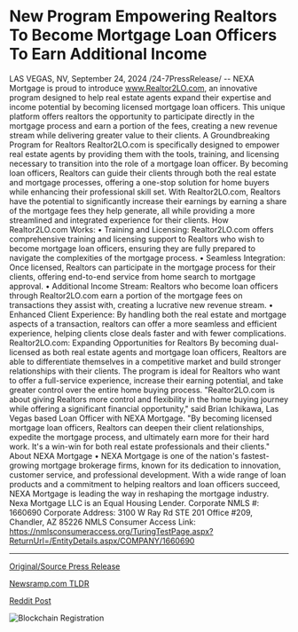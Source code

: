 # New Program Empowering Realtors To Become Mortgage Loan Officers To Earn Additional Income

LAS VEGAS, NV, September 24, 2024 /24-7PressRelease/ -- NEXA Mortgage is proud to introduce www.Realtor2LO.com, an innovative program designed to help real estate agents expand their expertise and income potential by becoming licensed mortgage loan officers. This unique platform offers realtors the opportunity to participate directly in the mortgage process and earn a portion of the fees, creating a new revenue stream while delivering greater value to their clients.  A Groundbreaking Program for Realtors  Realtor2LO.com is specifically designed to empower real estate agents by providing them with the tools, training, and licensing necessary to transition into the role of a mortgage loan officer. By becoming loan officers, Realtors can guide their clients through both the real estate and mortgage processes, offering a one-stop solution for home buyers while enhancing their professional skill set.  With Realtor2LO.com, Realtors have the potential to significantly increase their earnings by earning a share of the mortgage fees they help generate, all while providing a more streamlined and integrated experience for their clients.  How Realtor2LO.com Works:  •	Training and Licensing: Realtor2LO.com offers comprehensive training and licensing support to Realtors who wish to become mortgage loan officers, ensuring they are fully prepared to navigate the complexities of the mortgage process. •	Seamless Integration: Once licensed, Realtors can participate in the mortgage process for their clients, offering end-to-end service from home search to mortgage approval. •	Additional Income Stream: Realtors who become loan officers through Realtor2LO.com earn a portion of the mortgage fees on transactions they assist with, creating a lucrative new revenue stream. •	Enhanced Client Experience: By handling both the real estate and mortgage aspects of a transaction, realtors can offer a more seamless and efficient experience, helping clients close deals faster and with fewer complications.  Realtor2LO.com: Expanding Opportunities for Realtors By becoming dual-licensed as both real estate agents and mortgage loan officers, Realtors are able to differentiate themselves in a competitive market and build stronger relationships with their clients. The program is ideal for Realtors who want to offer a full-service experience, increase their earning potential, and take greater control over the entire home buying process.  "Realtor2LO.com is about giving Realtors more control and flexibility in the home buying journey while offering a significant financial opportunity," said Brian Ichikawa, Las Vegas based Loan Officer with NEXA Mortgage. "By becoming licensed mortgage loan officers, Realtors can deepen their client relationships, expedite the mortgage process, and ultimately earn more for their hard work. It's a win-win for both real estate professionals and their clients."  About NEXA Mortgage •	NEXA Mortgage is one of the nation's fastest-growing mortgage brokerage firms, known for its dedication to innovation, customer service, and professional development. With a wide range of loan products and a commitment to helping realtors and loan officers succeed, NEXA Mortgage is leading the way in reshaping the mortgage industry. Nexa Mortgage LLC is an Equal Housing Lender. Corporate NMLS #: 1660690 Corporate Address: 3100 W Ray Rd STE 201 Office #209, Chandler, AZ 85226 NMLS Consumer Access Link: https://nmlsconsumeraccess.org/TuringTestPage.aspx?ReturnUrl=/EntityDetails.aspx/COMPANY/1660690 

---

[Original/Source Press Release](https://www.24-7pressrelease.com/press-release/514566/new-program-empowering-realtors-to-become-mortgage-loan-officers-to-earn-additional-income)
                    

[Newsramp.com TLDR](None) 



[Reddit Post](https://www.reddit.com/r/RealEstate_NewsRamp/comments/1fo6nd4/nexa_mortgage_launches_realtor2locom_to_empower/) 



![Blockchain Registration](https://cdn.newsramp.app/24-7PressRelease/qrcode/249/24/kiteNH6G.webp)